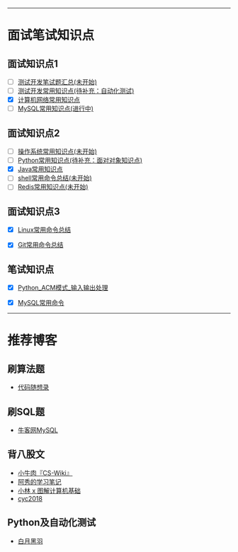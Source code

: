 

<hr/>

# 面试笔试知识点
## 面试知识点1
- [ ] [测试开发笔试题汇总(未开始)](https://github.com/verolls/SDET_interview/blob/main/docs/测试开发笔试题汇总.md)
- [ ] [测试开发常用知识点(待补充：自动化测试)](https://github.com/verolls/SDET_interview/blob/main/docs/测试开发常用知识点.md)
- [x] [计算机网络常用知识点](https://github.com/verolls/SDET_interview/blob/main/docs/计算机网络常用知识点.md)
- [ ] [MySQL常用知识点(进行中)](https://github.com/verolls/SDET_interview/blob/main/docs/MySQL常用知识点.md)

## 面试知识点2
- [ ] [操作系统常用知识点(未开始)](https://github.com/verolls/SDET_interview/blob/main/docs/操作系统常用知识点.md)
- [ ] [Python常用知识点(待补充：面对对象知识点)](https://github.com/verolls/SDET_interview/blob/main/docs/Python常用知识点.md)
- [x] [Java常用知识点](https://github.com/verolls/SDET_interview/blob/main/docs/Java常用知识点.md)
- [ ] [shell常用命令总结(未开始)](https://github.com/verolls/SDET_interview/blob/main/docs/shell常用命令总结.md)
- [ ] [Redis常用知识点(未开始)](https://github.com/verolls/SDET_interview/blob/main/docs/Redis常用知识点.md)

## 面试知识点3
- [x] [Linux常用命令总结](https://github.com/verolls/SDET_interview/blob/main/docs/Linux常用命令总结.md)
- [x] [Git常用命令总结](https://github.com/verolls/SDET_interview/blob/main/docs/Git常用命令总结.md)


## 笔试知识点
- [x] [Python_ACM模式_输入输出处理](https://github.com/verolls/SDET_interview/blob/main/docs/Python_ACM模式_输入输出处理.md)
- [x] [MySQL常用命令](https://github.com/verolls/SDET_interview/blob/main/docs/MySQL常用命令.md)


<hr/>

# 推荐博客

## 刷算法题
- [代码随想录](https://programmercarl.com/)
## 刷SQL题
- [牛客网MySQL](https://www.nowcoder.com/exam/oj?page=1&tab=SQL%E7%AF%87&topicId=199)

## 背八股文
- [小牛肉『CS-Wiki』](https://www.cswiki.top/)
- [阿秀的学习笔记](https://interviewguide.cn/)
- [小林 x 图解计算机基础](https://xiaolincoding.com/)
- [cyc2018](www.cyc2018.xyz)

## Python及自动化测试
- [白月黑羽](https://www.byhy.net/)
